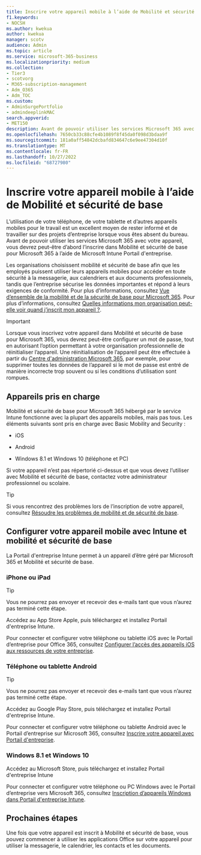 ```yaml
---
title: Inscrire votre appareil mobile à l’aide de Mobilité et sécurité de base
f1.keywords:
- NOCSH
ms.author: kwekua
author: kwekua
manager: scotv
audience: Admin
ms.topic: article
ms.service: microsoft-365-business
ms.localizationpriority: medium
ms.collection:
- Tier3
- scotvorg
- M365-subscription-management
- Adm_O365
- Adm_TOC
ms.custom:
- AdminSurgePortfolio
- admindeeplinkMAC
search.appverid:
- MET150
description: Avant de pouvoir utiliser les services Microsoft 365 avec votre appareil, vous devrez peut-être d’abord l’inscrire dans Mobilité et sécurité de base pour Microsoft 365.
ms.openlocfilehash: 7650cb33c88cfe4b1089f8f45da0f098d3bdaa9f
ms.sourcegitcommit: 181a0aff54842dcbafd834647c6e9ee47304d10f
ms.translationtype: MT
ms.contentlocale: fr-FR
ms.lasthandoff: 10/27/2022
ms.locfileid: "68727980"
---
```

# <a name="enroll-your-mobile-device-using-basic-mobility-and-security"></a>Inscrire votre appareil mobile à l’aide de Mobilité et sécurité de base

L’utilisation de votre téléphone, de votre tablette et d’autres appareils mobiles pour le travail est un excellent moyen de rester informé et de travailler sur des projets d’entreprise lorsque vous êtes absent du bureau. Avant de pouvoir utiliser les services Microsoft 365 avec votre appareil, vous devrez peut-être d’abord l’inscrire dans Mobilité et sécurité de base pour Microsoft 365 à l’aide de Microsoft Intune Portail d'entreprise.

Les organisations choisissent mobilité et sécurité de base afin que les employés puissent utiliser leurs appareils mobiles pour accéder en toute sécurité à la messagerie, aux calendriers et aux documents professionnels, tandis que l’entreprise sécurise les données importantes et répond à leurs exigences de conformité. Pour plus d’informations, consultez [Vue d’ensemble de la mobilité et de la sécurité de base pour Microsoft 365](overview.md). Pour plus d’informations, consultez [Quelles informations mon organisation peut-elle voir quand j’inscrit mon appareil ?](/intune-user-help/what-info-can-your-company-see-when-you-enroll-your-device-in-intune).

> [!IMPORTANT]
> Lorsque vous inscrivez votre appareil dans Mobilité et sécurité de base pour Microsoft 365, vous devrez peut-être configurer un mot de passe, tout en autorisant l’option permettant à votre organisation professionnelle de réinitialiser l’appareil. Une réinitialisation de l’appareil peut être effectuée à partir du <a href="https://go.microsoft.com/fwlink/p/?linkid=2024339" target="_blank">Centre d'administration Microsoft 365</a>, par exemple, pour supprimer toutes les données de l’appareil si le mot de passe est entré de manière incorrecte trop souvent ou si les conditions d’utilisation sont rompues.

## <a name="supported-devices"></a>Appareils pris en charge

Mobilité et sécurité de base pour Microsoft 365 hébergé par le service Intune fonctionne avec la plupart des appareils mobiles, mais pas tous. Les éléments suivants sont pris en charge avec Basic Mobility and Security :

- iOS

- Android

- Windows 8.1 et Windows 10 (téléphone et PC)

Si votre appareil n’est pas répertorié ci-dessus et que vous devez l’utiliser avec Mobilité et sécurité de base, contactez votre administrateur professionnel ou scolaire.

> [!TIP]
> Si vous rencontrez des problèmes lors de l’inscription de votre appareil, consultez [Résoudre les problèmes de mobilité et de sécurité de base](frequently-asked-questions.yml).

## <a name="set-up-your-mobile-device-with-intune-and-basic-mobility-and-security"></a>Configurer votre appareil mobile avec Intune et mobilité et sécurité de base

La Portail d'entreprise Intune permet à un appareil d’être géré par Microsoft 365 et Mobilité et sécurité de base.

### <a name="iphone-or-ipad"></a>iPhone ou iPad

> [!TIP]
> Vous ne pourrez pas envoyer et recevoir des e-mails tant que vous n’aurez pas terminé cette étape.

Accédez au App Store Apple, puis téléchargez et installez Portail d'entreprise Intune.

Pour connecter et configurer votre téléphone ou tablette iOS avec le Portail d’entreprise pour Office 365, consultez [Configurer l’accès des appareils iOS aux ressources de votre entreprise](/mem/intune/user-help/enroll-your-device-in-intune-ios).

### <a name="android-phone-or-tablet"></a>Téléphone ou tablette Android

> [!TIP]
> Vous ne pourrez pas envoyer et recevoir des e-mails tant que vous n’aurez pas terminé cette étape.

Accédez au Google Play Store, puis téléchargez et installez Portail d'entreprise Intune.

Pour connecter et configurer votre téléphone ou tablette Android avec le Portail d’entreprise sur Microsoft 365, consultez [Inscrire votre appareil avec Portail d'entreprise](/mem/intune/user-help/enroll-device-android-company-portal).

### <a name="windows-81-and-windows-10"></a>Windows 8.1 et Windows 10

Accédez au Microsoft Store, puis téléchargez et installez Portail d'entreprise Intune

Pour connecter et configurer votre téléphone ou PC Windows avec le Portail d’entreprise vers Microsoft 365, consultez [Inscription d’appareils Windows dans Portail d'entreprise Intune](/intune-user-help/windows-enrollment-company-portal).

## <a name="next-steps"></a>Prochaines étapes

Une fois que votre appareil est inscrit à Mobilité et sécurité de base, vous pouvez commencer à utiliser les applications Office sur votre appareil pour utiliser la messagerie, le calendrier, les contacts et les documents.